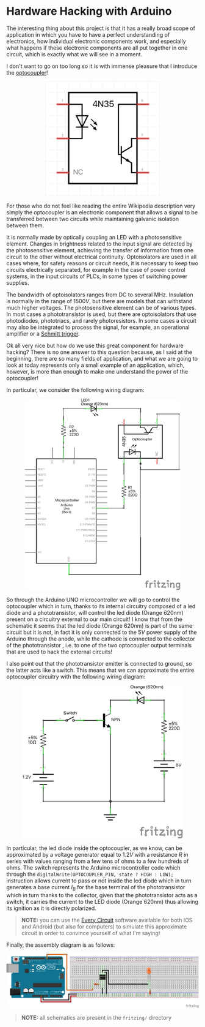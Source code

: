 # Hardware Hacking with Arduino

The interesting thing about this project is that it has a really broad scope of application in which you have to have a perfect understanding of electronics, how individual electronic components work, and especially what happens if these electronic components are all put together in one circuit, which is exactly what we will see in a moment.

I don't want to go on too long so it is with immense pleasure that I introduce the [optocoupler](https://en.wikipedia.org/wiki/Opto-isolator)!

<p align="center">
    <img src="imgs/optocoupler.png" height="300">
</p>

For those who do not feel like reading the entire Wikipedia description very simply the optocoupler is an electronic component that allows a signal to be transferred between two circuits while maintaining galvanic isolation between them.

It is normally made by optically coupling an LED with a photosensitive element. Changes in brightness related to the input signal are detected by the photosensitive element, achieving the transfer of information from one circuit to the other without electrical continuity. Optoisolators are used in all cases where, for safety reasons or circuit needs, it is necessary to keep two circuits electrically separated, for example in the case of power control systems, in the input circuits of PLCs, in some types of switching power supplies.

The bandwidth of optoisolators ranges from DC to several $\text{MHz}$. Insulation is normally in the range of $1500V$, but there are models that can withstand much higher voltages. The photosensitive element can be of various types. In most cases a phototransistor is used, but there are optoisolators that use photodiodes, phototriacs, and rarely photoresistors. In some cases a circuit may also be integrated to process the signal, for example, an operational amplifier or a [Schmitt trigger](https://en.wikipedia.org/wiki/Schmitt_trigger).

Ok all very nice but how do we use this great component for hardware hacking? There is no one answer to this question because, as I said at the beginning, there are so many fields of application, and what we are going to look at today represents only a small example of an application, which, however, is more than enough to make one understand the power of the optocoupler!

In particular, we consider the following wiring diagram:

<p align="center">
    <img src="imgs/wiring-diagram.png" height="500">
</p>

So through the Arduino UNO microcontroller we will go to control the optocoupler which in turn, thanks to its internal circuitry composed of a led diode and a phototransistor, will control the led diode (Orange 620nm) present on a circuitry external to our main circuit! I know that from the schematic it seems that the led diode (Orange 620nm) is part of the same circuit but it is not, in fact it is only connected to the $5V$ power supply of the Arduino through the anode, while the cathode is connected to the collector of the phototransistor , i.e. to one of the two optocoupler output terminals that are used to hack the external circuits!

I also point out that the phototransistor emitter is connected to ground, so the latter acts like a switch. This means that we can approximate the entire optocoupler circuitry with the following wiring diagram:

<p align="center">
    <img src="imgs/wiring-approx-diagram.png" height="400">
</p>

In particular, the led diode inside the optocoupler, as we know, can be approximated by a voltage generator equal to $1.2V$ with a resistance $R$ in series with values ​​ranging from a few tens of ohms to a few hundreds of ohms. The switch represents the Arduino microcontroller code which through the ```digitalWrite(OPTOCOUPLER_PIN, state ? HIGH : LOW);``` instruction allows current to pass or not inside the led diode which in turn generates a base current $I_B$ for the base terminal of the phototransistor which in turn thanks to the collector, given that the phototransistor acts as a switch, it carries the current to the LED diode (Orange 620nm) thus allowing its ignition as it is directly polarized.

>**NOTE:** you can use the [Every Circuit](https://everycircuit.com/) software available for both IOS and Android (but also for computers) to simulate this approximate circuit in order to convince yourself of what I'm saying!

Finally, the assembly diagram is as follows:

<p align="center">
    <img src="imgs/assembly-diagram.png">
</p>

>**NOTE:** all schematics are present in the ```fritzing/``` directory